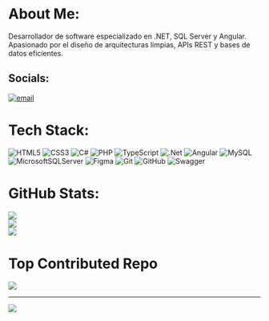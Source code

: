 # About Me:
Desarrollador de software especializado en .NET, SQL Server y Angular.  <br>Apasionado por el diseño de arquitecturas limpias, APIs REST y bases de datos eficientes.  


## Socials:
[![email](https://img.shields.io/badge/Email-D14836?logo=gmail&logoColor=white)](mailto:hermanosfarfan@gmail.com) 

# Tech Stack:
![HTML5](https://img.shields.io/badge/html5-%23E34F26.svg?style=for-the-badge&logo=html5&logoColor=white) ![CSS3](https://img.shields.io/badge/css3-%231572B6.svg?style=for-the-badge&logo=css3&logoColor=white) ![C#](https://img.shields.io/badge/c%23-%23239120.svg?style=for-the-badge&logo=csharp&logoColor=white) ![PHP](https://img.shields.io/badge/php-%23777BB4.svg?style=for-the-badge&logo=php&logoColor=white) ![TypeScript](https://img.shields.io/badge/typescript-%23007ACC.svg?style=for-the-badge&logo=typescript&logoColor=white) ![.Net](https://img.shields.io/badge/.NET-5C2D91?style=for-the-badge&logo=.net&logoColor=white) ![Angular](https://img.shields.io/badge/angular-%23DD0031.svg?style=for-the-badge&logo=angular&logoColor=white) ![MySQL](https://img.shields.io/badge/mysql-4479A1.svg?style=for-the-badge&logo=mysql&logoColor=white) ![MicrosoftSQLServer](https://img.shields.io/badge/Microsoft%20SQL%20Server-CC2927?style=for-the-badge&logo=microsoft%20sql%20server&logoColor=white) ![Figma](https://img.shields.io/badge/figma-%23F24E1E.svg?style=for-the-badge&logo=figma&logoColor=white) ![Git](https://img.shields.io/badge/git-%23F05033.svg?style=for-the-badge&logo=git&logoColor=white) ![GitHub](https://img.shields.io/badge/github-%23121011.svg?style=for-the-badge&logo=github&logoColor=white) ![Swagger](https://img.shields.io/badge/-Swagger-%23Clojure?style=for-the-badge&logo=swagger&logoColor=white)
# GitHub Stats:
![](https://github-readme-stats.vercel.app/api?username=AbrahamzzZ&theme=dark&hide_border=false&include_all_commits=false&count_private=false)<br/>
![](https://nirzak-streak-stats.vercel.app/?user=AbrahamzzZ&theme=dark&hide_border=false)<br/>
![](https://github-readme-stats.vercel.app/api/top-langs/?username=AbrahamzzZ&theme=dark&hide_border=false&include_all_commits=false&count_private=false&layout=compact)

# Top Contributed Repo
![](https://github-contributor-stats.vercel.app/api?username=AbrahamzzZ&limit=5&theme=dark&combine_all_yearly_contributions=true)

---
[![](https://visitcount.itsvg.in/api?id=AbrahamzzZ&icon=0&color=0)](https://visitcount.itsvg.in)

<!-- Proudly created with GPRM ( https://gprm.itsvg.in ) -->
